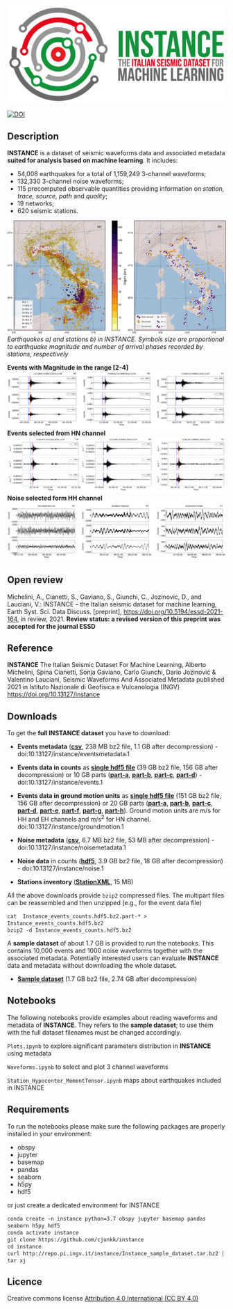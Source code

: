 ![event](docs/logo.png)

[![DOI](https://img.shields.io/badge/doi-10.13127%2Finstance-lightgray?style=flat-square)](https://doi.org/10.13127/instance)
<!--[GitHub all releases](https://img.shields.io/github/downloads/cjunkk/instance/total?color=green&style=flat-square)-->

## Description
**INSTANCE** is a dataset of seismic waveforms data and associated metadata **suited for analysis based on machine learning**. It includes:
* 54,008 earthquakes for a total of 1,159,249 3-channel waveforms;
* 132,330 3-channel noise waveforms;
* 115 precomputed observable quantities providing information on *station, trace, source, path* and *quality*;
* 19 networks;
* 620 seismic stations.


![maps](docs/Ita_epicenter_moment_tensor_compressed.png)
*Earthquakes a) and stations b) in INSTANCE. Symbols size are proportional to earthquake magnitude and number of arrival phases recorded by stations, respectively*



**Events with Magnitude in the range [2-4]**
![wf_c](docs/Wave_count_2_M_4.png)
**Events selected from HN channel**
![wf_gm](docs/Wave_gm_HN.png)
**Noise selected form HH channel**
![wf_n](docs/Wave_noise_HH.png)

## Open review
Michelini, A., Cianetti, S., Gaviano, S., Giunchi, C., Jozinovic, D., and Lauciani, V.: INSTANCE – the Italian seismic dataset for machine learning, Earth Syst. Sci. Data Discuss. [preprint], https://doi.org/10.5194/essd-2021-164, in review, 2021.
**Review status: a revised version of this preprint was accepted for the journal ESSD**

<!--The preprint is **open for interactive public discussion until 22 Jul 2021** at: https://essd.copernicus.org/preprints/essd-2021-164/-->

## Reference
**INSTANCE** The Italian Seismic Dataset For Machine Learning,
Alberto Michelini, Spina Cianetti, Sonja Gaviano, Carlo Giunchi, Dario Jozinović & Valentino Lauciani,
Seismic Waveforms And Associated Metadata published 2021 in Istituto Nazionale di Geofisica e Vulcanologia (INGV) https://doi.org/10.13127/instance

## Downloads
To get the **full INSTANCE dataset** you have to download:

* **Events metadata** ([**csv**](http://repo.pi.ingv.it/instance/metadata_Instance_events.csv.bz2), 238 MB bz2 file, 1.1 GB after decompression) - doi:10.13127/instance/eventsmetadata.1
* **Events data in counts**  as [**single hdf5 file**](http://repo.pi.ingv.it/instance/Instance_events_counts.hdf5.bz2) (39 GB bz2 file, 156 GB after decompression) or 10 GB parts ([**part-a**](http://repo.pi.ingv.it/instance/events/Instance_events_counts.hdf5.bz2.part-a), [**part-b**](http://repo.pi.ingv.it/instance/events/Instance_events_counts.hdf5.bz2.part-b), [**part-c**](http://repo.pi.ingv.it/instance/events/Instance_events_counts.hdf5.bz2.part-c), [**part-d**](http://repo.pi.ingv.it/instance/events/Instance_events_counts.hdf5.bz2.part-d)) - doi:10.13127/instance/events.1

* **Events data in ground motion units** as [**single hdf5 file**](http://repo.pi.ingv.it/instance/Instance_events_gm.hdf5.bz2) (151 GB bz2 file, 156 GB after decompression) or
20 GB parts ([**part-a**](http://repo.pi.ingv.it/instance/gm/Instance_events_gm.hdf5.bz2.part-a),
[**part-b**](http://repo.pi.ingv.it/instance/gm/Instance_events_gm.hdf5.bz2.part-b),
[**part-c**](http://repo.pi.ingv.it/instance/gm/Instance_events_gm.hdf5.bz2.part-c),
[**part-d**](http://repo.pi.ingv.it/instance/gm/Instance_events_gm.hdf5.bz2.part-d),
[**part-e**](http://repo.pi.ingv.it/instance/gm/Instance_events_gm.hdf5.bz2.part-e),
[**part-f**](http://repo.pi.ingv.it/instance/gm/Instance_events_gm.hdf5.bz2.part-f),
[**part-g**](http://repo.pi.ingv.it/instance/gm/Instance_events_gm.hdf5.bz2.part-g),
[**part-h**](http://repo.pi.ingv.it/instance/gm/Instance_events_gm.hdf5.bz2.part-h)). Ground motion units are m/s for HH and EH channels and m/s<sup>2</sup> for HN channel. doi:10.13127/instance/groundmotion.1
* **Noise metadata** ([**csv**](http://repo.pi.ingv.it/instance/metadata_Instance_noise.csv.bz2), 6.7 MB bz2 file, 53 MB after decompression) - doi:10.13127/instance/noisemetadata.1
* **Noise data** in counts ([**hdf5**](http://repo.pi.ingv.it/instance/Instance_noise.hdf5.bz2), 3.9 GB bz2 file, 18 GB after decompression) - doi:10.13127/instance/noise.1


* **Stations inventory** ([**StationXML**](http://repo.pi.ingv.it/instance/responses.tgz), 15 MB)

<!-- The **notebooks** provided in this repo can be used to reproduce the figures of the manuscript Michelini et al., 2021, submitted. -->
All the above downloads provide `bzip2` compressed files. The multipart files can be reassembled and then unzipped (e.g., for the event data file)

```
cat  Instance_events_counts.hdf5.bz2.part-* > Instance_events_counts.hdf5.bz2
bzip2 -d Instance_events_counts.hdf5.bz2
```

A **sample dataset** of about 1.7 GB is provided to run the notebooks. This contains 10,000 events and 1000 noise waveforms together with the associated metadata. Potentially interested users can evaluate **INSTANCE**  data and metadata without downloading the whole dataset.

* [**Sample dataset**](http://repo.pi.ingv.it/instance/Instance_sample_dataset.tar.bz2) (1.7 GB bz2 file, 2.74 GB after decompression)

## Notebooks
The following notebooks provide examples about reading waveforms and metadata of **INSTANCE**. They refers to the  **sample dataset**; to use them with the full dataset filenames must be changed accordingly.

`Plots.ipynb` to explore significant parameters distribution in **INSTANCE** using metadata

`Waveforms.ipynb` to select and plot 3 channel waveforms

`Station_Hypocenter_MomentTensor.ipynb` maps about earthquakes included in INSTANCE


## Requirements
To run the notebooks please make sure the following packages are properly installed in your environment:
* obspy
* jupyter
* basemap
* pandas
* seaborn
* h5py
* hdf5


 or just create a dedicated environment for INSTANCE

 ```
conda create -n instance python=3.7 obspy jupyter basemap pandas seaborn h5py hdf5
conda activate instance
git clone https://github.com/cjunkk/instance
cd instance
curl http://repo.pi.ingv.it/instance/Instance_sample_dataset.tar.bz2 | tar xj
```


## Licence

Creative commons license [Attribution 4.0 International (CC BY 4.0)](https://creativecommons.org/licenses/by/4.0/legalcode)
